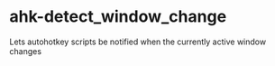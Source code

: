 # ahk-detect_window_change
Lets autohotkey scripts be notified when the currently active window changes

